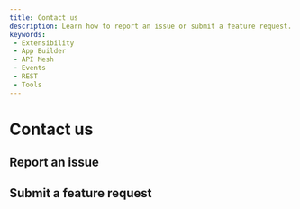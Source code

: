 ```yaml
---
title: Contact us
description: Learn how to report an issue or submit a feature request.
keywords:
 - Extensibility
 - App Builder
 - API Mesh
 - Events
 - REST
 - Tools
---
```


# Contact us

## Report an issue

## Submit a feature request
